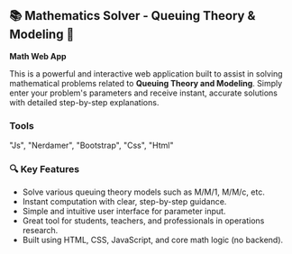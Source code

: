 <h2>📚 Mathematics Solver - Queuing Theory & Modeling 🧮</h2>
<p><strong>Math Web App</strong></p>
<p>This is a powerful and interactive web application built to assist in solving mathematical problems related to <strong>Queuing Theory and Modeling</strong>. Simply enter your problem's parameters and receive instant, accurate solutions with detailed step-by-step explanations.</p>

<h3>Tools</h3>
<p>"Js", "Nerdamer", "Bootstrap", "Css", "Html"</p>

<h3>🔍 Key Features</h3>
<ul>
  <li>Solve various queuing theory models such as M/M/1, M/M/c, etc.</li>
  <li>Instant computation with clear, step-by-step guidance.</li>
  <li>Simple and intuitive user interface for parameter input.</li>
  <li>Great tool for students, teachers, and professionals in operations research.</li>
  <li>Built using HTML, CSS, JavaScript, and core math logic (no backend).</li>
</ul>

